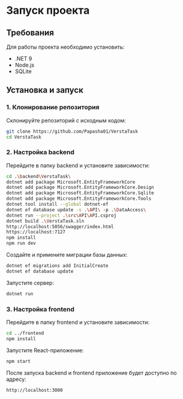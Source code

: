 # Запуск проекта

## Требования

Для работы проекта необходимо установить:

- .NET 9
- Node.js
- SQLite

## Установка и запуск

### 1. Клонирование репозитория

Склонируйте репозиторий с исходным кодом:

```sh
git clone https://github.com/Papasha01/VerstaTask
cd VerstaTask
```

### 2. Настройка backend

Перейдите в папку backend и установите зависимости:

```sh
cd .\backend\VerstaTask\
dotnet add package Microsoft.EntityFrameworkCore
dotnet add package Microsoft.EntityFrameworkCore.Design
dotnet add package Microsoft.EntityFrameworkCore.Sqlite
dotnet add package Microsoft.EntityFrameworkCore.Tools
dotnet tool install --global dotnet-ef
dotnet ef database update -s .\API\ -p .\DataAccess\
dotnet run --project .\src\API\API.csproj
dotnet build .\VerstaTask.sln
http://localhost:5056/swagger/index.html
https://localhost:7127
npm install
npm run dev
```

Создайте и примените миграции базы данных:

```sh
dotnet ef migrations add InitialCreate
dotnet ef database update
```

Запустите сервер:

```sh
dotnet run
```

### 3. Настройка frontend

Перейдите в папку frontend и установите зависимости:

```sh
cd ../frontend
npm install
```

Запустите React-приложение:

```sh
npm start
```

После запуска backend и frontend приложение будет доступно по адресу:

```
http://localhost:3000
```

